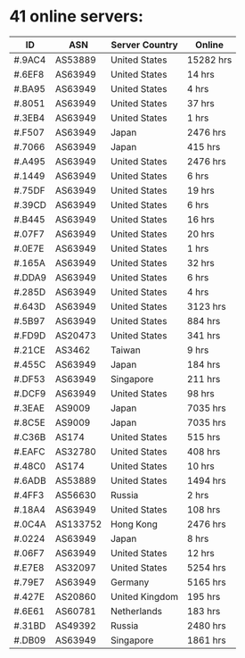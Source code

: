# 41 online servers:

| ID | ASN | Server Country | Online |
| ------ | ------ | ------ | ------ |
| #.9AC4 | AS53889 | United States | 15282 hrs |
| #.6EF8 | AS63949 | United States | 14 hrs |
| #.BA95 | AS63949 | United States | 4 hrs |
| #.8051 | AS63949 | United States | 37 hrs |
| #.3EB4 | AS63949 | United States | 1 hrs |
| #.F507 | AS63949 | Japan | 2476 hrs |
| #.7066 | AS63949 | Japan | 415 hrs |
| #.A495 | AS63949 | United States | 2476 hrs |
| #.1449 | AS63949 | United States | 6 hrs |
| #.75DF | AS63949 | United States | 19 hrs |
| #.39CD | AS63949 | United States | 6 hrs |
| #.B445 | AS63949 | United States | 16 hrs |
| #.07F7 | AS63949 | United States | 20 hrs |
| #.0E7E | AS63949 | United States | 1 hrs |
| #.165A | AS63949 | United States | 32 hrs |
| #.DDA9 | AS63949 | United States | 6 hrs |
| #.285D | AS63949 | United States | 4 hrs |
| #.643D | AS63949 | United States | 3123 hrs |
| #.5B97 | AS63949 | United States | 884 hrs |
| #.FD9D | AS20473 | United States | 341 hrs |
| #.21CE | AS3462 | Taiwan | 9 hrs |
| #.455C | AS63949 | Japan | 184 hrs |
| #.DF53 | AS63949 | Singapore | 211 hrs |
| #.DCF9 | AS63949 | United States | 98 hrs |
| #.3EAE | AS9009 | Japan | 7035 hrs |
| #.8C5E | AS9009 | Japan | 7035 hrs |
| #.C36B | AS174 | United States | 515 hrs |
| #.EAFC | AS32780 | United States | 408 hrs |
| #.48C0 | AS174 | United States | 10 hrs |
| #.6ADB | AS53889 | United States | 1494 hrs |
| #.4FF3 | AS56630 | Russia | 2 hrs |
| #.18A4 | AS63949 | United States | 108 hrs |
| #.0C4A | AS133752 | Hong Kong | 2476 hrs |
| #.0224 | AS63949 | Japan | 8 hrs |
| #.06F7 | AS63949 | United States | 12 hrs |
| #.E7E8 | AS32097 | United States | 5254 hrs |
| #.79E7 | AS63949 | Germany | 5165 hrs |
| #.427E | AS20860 | United Kingdom | 195 hrs |
| #.6E61 | AS60781 | Netherlands | 183 hrs |
| #.31BD | AS49392 | Russia | 2480 hrs |
| #.DB09 | AS63949 | Singapore | 1861 hrs |

